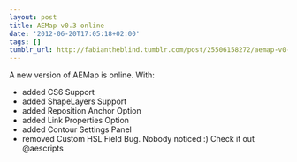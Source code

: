 ```yaml
---
layout: post
title: AEMap v0.3 online
date: '2012-06-20T17:05:18+02:00'
tags: []
tumblr_url: http://fabiantheblind.tumblr.com/post/25506158272/aemap-v0-3-online
---
```

A new version of AEMap is online. With: 
- added CS6 Support
- added ShapeLayers Support
- added Reposition Anchor Option
- added Link Properties Option
- added Contour Settings Panel
- removed Custom HSL Field Bug. Nobody noticed :)
Check it out @aescripts
